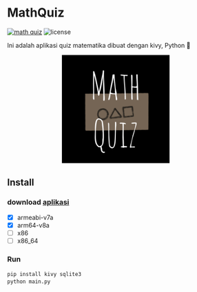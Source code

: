 # MathQuiz

[![math quiz](https://img.shields.io/github/v/release/ikbal-hanafi/MathQuiz?include_prereleases)](https://github.com/ikbal-hanafi/MathQuiz/releases)
![license](https://img.shields.io/github/license/ikbal-hanafi/MathQuiz)

Ini adalah aplikasi quiz matematika dibuat dengan kivy, Python 🐍

<center>
  <img alt="MathQuiz" src="logo.jpg" width="250" height="250"></img>
</center>

## Install
### download [aplikasi](https://github.com/ikbal-hanafi/MathQuiz/releases)
- [X] armeabi-v7a
- [X] arm64-v8a
- [ ] x86
- [ ] x86_64

### Run

```bash
pip install kivy sqlite3
python main.py
```
